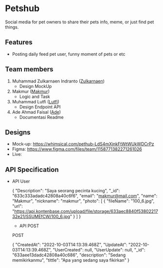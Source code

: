 # Petshub

Social media for pet owners to share their pets info, meme, or just find pet things.

## Features

- Posting daily feed pet user, funny moment of pets or etc

## Team members

1. Muhammad Zulkarnaen Indranto ([Zulkarnaen](https://github.com/zul1996))
   - Design MockUp
2. Makmur ([Makmur](https://github.com/makmuremha))
   - Logic and Task
3. Muhammad Lutfi ([Lutfi](https://github.com/vektormuhammadlutfi))
   - Design Endpoint API
4. Ade Ahmad Faisal ([Ade](https://github.com/adeahmadfaisal))
   - Documentasi Readme

## Designs

- Mock-up: https://whimsical.com/pethub-LdS4mXjnkFtWtWUkWDCrPz
- Figma: https://www.figma.com/files/team/1158771382271261026
- Live:

## API Specification

- API User

  {
  "Description": "Saya seorang pecinta kucing",
  "\_id": "633c333adadc42808a40c6f6",
  "email": "makmur@mail.com",
  "name": "Makmur",
  "nickname": "makmur",
  "photo": [
  {
  "fileName": "100_6.jpg",
  "url": "https://api.kontenbase.com/upload/file/storage/633aec8840f5380221732e21/SSUMEfCW/100_6.jpg"
  }
  ]
  }

  - API POST

  POST

  {
  "CreatedAt": "2022-10-03T14:13:39.468Z",
  "UpdateAt": "2022-10-03T14:13:39.468Z",
  "UserCreated": null,
  "UserUpdate": null,
  "\_id": "633aee13dadc42808a40c686",
  "description": "Sedang memikirkanmu",
  "tittle": "Apa yang sedang saya fikirkan"
  }
